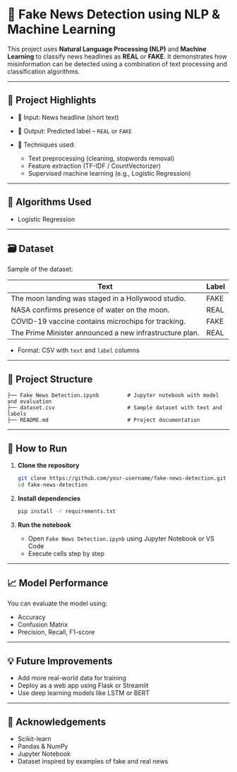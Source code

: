 # 📰 Fake News Detection using NLP & Machine Learning

This project uses **Natural Language Processing (NLP)** and **Machine Learning** to classify news headlines as **REAL** or **FAKE**. It demonstrates how misinformation can be detected using a combination of text processing and classification algorithms.

---

## 📌 Project Highlights

* 📑 Input: News headline (short text)
* 🎯 Output: Predicted label – `REAL` or `FAKE`
* 🔧 Techniques used:

  * Text preprocessing (cleaning, stopwords removal)
  * Feature extraction (TF-IDF / CountVectorizer)
  * Supervised machine learning (e.g., Logistic Regression)

---

## 🧠 Algorithms Used

* Logistic Regression

---

## 🗃️ Dataset

Sample of the dataset:

| Text                                                    | Label |
| ------------------------------------------------------- | ----- |
| The moon landing was staged in a Hollywood studio.      | FAKE  |
| NASA confirms presence of water on the moon.            | REAL  |
| COVID-19 vaccine contains microchips for tracking.      | FAKE  |
| The Prime Minister announced a new infrastructure plan. | REAL  |

* Format: CSV with `text` and `label` columns

---

## 📁 Project Structure

```
├── Fake News Detection.ipynb         # Jupyter notebook with model and evaluation
├── dataset.csv                       # Sample dataset with text and labels
├── README.md                         # Project documentation
```

---

## 🚀 How to Run

1. **Clone the repository**

   ```bash
   git clone https://github.com/your-username/fake-news-detection.git
   cd fake-news-detection
   ```

2. **Install dependencies**

   ```bash
   pip install -r requirements.txt
   ```

3. **Run the notebook**

   * Open `Fake News Detection.ipynb` using Jupyter Notebook or VS Code
   * Execute cells step by step

---

## 📈 Model Performance

You can evaluate the model using:

* Accuracy
* Confusion Matrix
* Precision, Recall, F1-score

---

## 💡 Future Improvements

* Add more real-world data for training
* Deploy as a web app using Flask or Streamlit
* Use deep learning models like LSTM or BERT

---

## 🙌 Acknowledgements

* Scikit-learn
* Pandas & NumPy
* Jupyter Notebook
* Dataset inspired by examples of fake and real news

